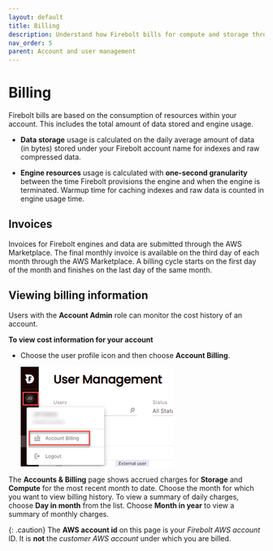 ```yaml
---
layout: default
title: Billing
description: Understand how Firebolt bills for compute and storage through the AWS Marketplace and your AWS account.
nav_order: 5
parent: Account and user management
---
```


# Billing

Firebolt bills are based on the consumption of resources within your account. This includes the total amount of data stored and engine usage.

* **Data storage** usage is calculated on the daily average amount of data (in bytes) stored under your Firebolt account name for indexes and raw compressed data.

* **Engine resources** usage is calculated with **one-second granularity** between the time Firebolt provisions the engine and when the engine is terminated. Warmup time for caching indexes and raw data is counted in engine usage time.

## Invoices

Invoices for Firebolt engines and data are submitted through the AWS Marketplace. The final monthly invoice is available on the third day of each month through the AWS Marketplace. A billing cycle starts on the first day of the month and finishes on the last day of the same month.

## Viewing billing information

Users with the **Account Admin** role can monitor the cost history of an account.

**To view cost information for your account**

* Choose the user profile icon and then choose **Account Billing**.  

  ![Access account billing](../assets/images/account-billing.png)


The **Accounts & Billing** page shows accrued charges for **Storage** and **Compute** for the most recent month to date. Choose the month for which you want to view billing history. To view a summary of daily charges, choose **Day in month** from the list. Choose **Month in year** to view a summary of monthly charges.

{: .caution}
The **AWS account id** on this page is your *Firebolt AWS account* ID. It is **not** the *customer AWS account* under which you are billed.

